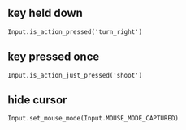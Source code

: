 ## key held down
```gdscript
Input.is_action_pressed('turn_right')
```

## key pressed once
```gdscript
Input.is_action_just_pressed('shoot')
```

## hide cursor
```gdscript
Input.set_mouse_mode(Input.MOUSE_MODE_CAPTURED)
```
